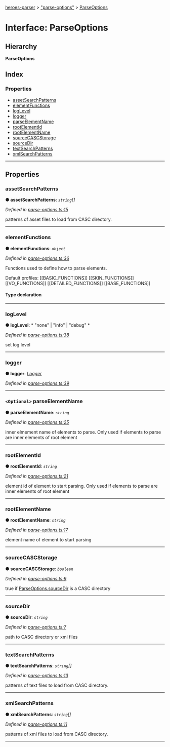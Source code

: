 [heroes-parser](../README.md) > ["parse-options"](../modules/_parse_options_.md) > [ParseOptions](../interfaces/_parse_options_.parseoptions.md)

# Interface: ParseOptions

## Hierarchy

**ParseOptions**

## Index

### Properties

* [assetSearchPatterns](_parse_options_.parseoptions.md#assetsearchpatterns)
* [elementFunctions](_parse_options_.parseoptions.md#elementfunctions)
* [logLevel](_parse_options_.parseoptions.md#loglevel)
* [logger](_parse_options_.parseoptions.md#logger)
* [parseElementName](_parse_options_.parseoptions.md#parseelementname)
* [rootElementId](_parse_options_.parseoptions.md#rootelementid)
* [rootElementName](_parse_options_.parseoptions.md#rootelementname)
* [sourceCASCStorage](_parse_options_.parseoptions.md#sourcecascstorage)
* [sourceDir](_parse_options_.parseoptions.md#sourcedir)
* [textSearchPatterns](_parse_options_.parseoptions.md#textsearchpatterns)
* [xmlSearchPatterns](_parse_options_.parseoptions.md#xmlsearchpatterns)

---

## Properties

<a id="assetsearchpatterns"></a>

###  assetSearchPatterns

**● assetSearchPatterns**: *`string`[]*

*Defined in [parse-options.ts:15](https://github.com/joeistas/heroes-parser/blob/3b278f6/src/parse-options.ts#L15)*

patterns of asset files to load from CASC directory.

___
<a id="elementfunctions"></a>

###  elementFunctions

**● elementFunctions**: *`object`*

*Defined in [parse-options.ts:36](https://github.com/joeistas/heroes-parser/blob/3b278f6/src/parse-options.ts#L36)*

Functions used to define how to parse elements.

Default profiles: \[\[BASIC\_FUNCTIONS\]\] \[\[SKIN\_FUNCTIONS\]\] \[\[VO\_FUNCTIONS\]\] \[\[DETAILED\_FUNCTIONS\]\] \[\[BASE_FUNCTIONS\]\]

#### Type declaration

[elementName: `string`]: [ElementFunctions](_element_.elementfunctions.md)

___
<a id="loglevel"></a>

###  logLevel

**● logLevel**: * "none" &#124; "info" &#124; "debug"
*

*Defined in [parse-options.ts:38](https://github.com/joeistas/heroes-parser/blob/3b278f6/src/parse-options.ts#L38)*

set log level

___
<a id="logger"></a>

###  logger

**● logger**: *[Logger](_logger_.logger.md)*

*Defined in [parse-options.ts:39](https://github.com/joeistas/heroes-parser/blob/3b278f6/src/parse-options.ts#L39)*

___
<a id="parseelementname"></a>

### `<Optional>` parseElementName

**● parseElementName**: *`string`*

*Defined in [parse-options.ts:25](https://github.com/joeistas/heroes-parser/blob/3b278f6/src/parse-options.ts#L25)*

inner elmement name of elements to parse. Only used if elements to parse are inner elements of root element

___
<a id="rootelementid"></a>

###  rootElementId

**● rootElementId**: *`string`*

*Defined in [parse-options.ts:21](https://github.com/joeistas/heroes-parser/blob/3b278f6/src/parse-options.ts#L21)*

element id of element to start parsing. Only used if elements to parse are inner elements of root element

___
<a id="rootelementname"></a>

###  rootElementName

**● rootElementName**: *`string`*

*Defined in [parse-options.ts:17](https://github.com/joeistas/heroes-parser/blob/3b278f6/src/parse-options.ts#L17)*

element name of element to start parsing

___
<a id="sourcecascstorage"></a>

###  sourceCASCStorage

**● sourceCASCStorage**: *`boolean`*

*Defined in [parse-options.ts:9](https://github.com/joeistas/heroes-parser/blob/3b278f6/src/parse-options.ts#L9)*

true if [ParseOptions.sourceDir](_parse_options_.parseoptions.md#sourcedir) is a CASC directory

___
<a id="sourcedir"></a>

###  sourceDir

**● sourceDir**: *`string`*

*Defined in [parse-options.ts:7](https://github.com/joeistas/heroes-parser/blob/3b278f6/src/parse-options.ts#L7)*

path to CASC directory or xml files

___
<a id="textsearchpatterns"></a>

###  textSearchPatterns

**● textSearchPatterns**: *`string`[]*

*Defined in [parse-options.ts:13](https://github.com/joeistas/heroes-parser/blob/3b278f6/src/parse-options.ts#L13)*

patterns of text files to load from CASC directory.

___
<a id="xmlsearchpatterns"></a>

###  xmlSearchPatterns

**● xmlSearchPatterns**: *`string`[]*

*Defined in [parse-options.ts:11](https://github.com/joeistas/heroes-parser/blob/3b278f6/src/parse-options.ts#L11)*

patterns of xml files to load from CASC directory.

___

